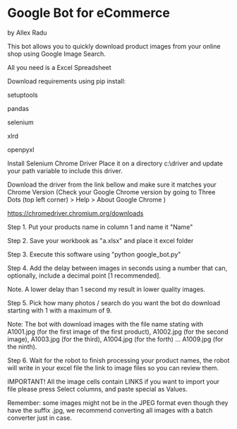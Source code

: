 # Google Bot for eCommerce
by Allex Radu

This bot allows you to quickly download product images from your online shop using Google Image Search.

All you need is a Excel Spreadsheet

Download requirements using pip install:

setuptools

pandas

selenium

xlrd

openpyxl

Install Selenium Chrome Driver
Place it on a directory c:\driver and update your path variable to include this driver.

Download the driver from the link bellow and make sure it matches your Chrome Version (Check your Google Chrome version by going to Three Dots (top left corner) > Help > About Google Chrome )

https://chromedriver.chromium.org/downloads 
 
Step 1. Put your products name in column 1 and name it "Name"

Step 2. Save your workbook as "a.xlsx" and place it excel folder

Step 3. Execute this software using "python google_bot.py"

Step 4. Add the delay between images in seconds using a number that can, optionally, include a decimal point [1 recommended]. 

Note. A lower delay than 1 second my result in lower quality images.

Step 5. Pick how many photos / search do you want the bot do download starting with 1 with a maximum of 9.

Note: The bot with download images with the file name stating with A1001.jpg (for the first image of the first product), A1002.jpg (for the second image), A1003.jpg (for the third), A1004.jpg (for the forth) ... A1009.jpg (for the ninth).

Step 6. Wait for the robot to finish processing your product names, the robot will write in your excel file the link to image files so you can review them.

IMPORTANT! All the image cells contain LINKS if you want to import your file please press Select columns, and paste special as Values.

Remember: some images might not be in the JPEG format even though they have the suffix .jpg, we recommend converting all images with a batch converter just in case. 



 
